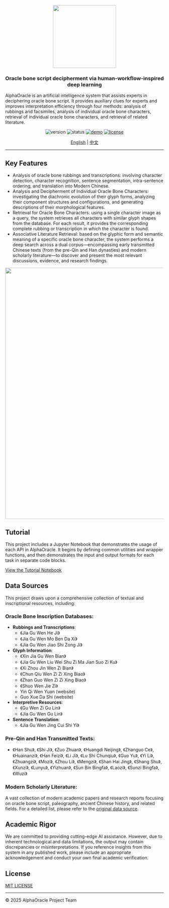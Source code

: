 <div align="center">
  <img src="https://v1.ax1x.com/2025/10/03/EIkNeV.png" width="200">
</div>

<div align="center">
<h3>Oracle bone script decipherment via human-workflow-inspired deep learning</h3>
</div>

AlphaOracle is an artificial intelligence system that assists experts in deciphering oracle bone script. It provides auxiliary clues for experts and improves interpretation efficiency through four methods: analysis of rubbings and facsimiles, analysis of individual oracle bone characters, retrieval of individual oracle bone characters, and retrieval of related literature.

<div align="center">

![version](https://img.shields.io/badge/Version-v1.0-007acc)
![status](https://img.shields.io/badge/Status-active-00c853)
[![demo](https://img.shields.io/badge/Demo-available-ff9800)](http://vlrlabmonkey.xyz:8224/)
[![license](https://img.shields.io/badge/License-MIT-green)](LICENSE)

[English](README.md) | [中文](README_zh-CN.md)

</div>

---

## Key Features

- Analysis of oracle bone rubbings and transcriptions: involving character detection, character recognition, sentence segmentation, intra-sentence ordering, and translation into Modern Chinese.
- Analysis and Decipherment of Individual Oracle Bone Characters: investigating the diachronic evolution of their glyph forms, analyzing their component structures and configurations, and generating descriptions of their morphological features. 
- Retrieval for Oracle Bone Characters: using a single character image as a query, the system retrieves all characters with similar glyph shapes from the database. For each result, it provides the corresponding complete rubbing or transcription in which the character is found.
- Associative Literature Retrieval: based on the glyphic form and semantic meaning of a specific oracle bone character, the system performs a deep search across a dual corpus—encompassing early transmitted Chinese texts (from the pre-Qin and Han dynasties) and modern scholarly literature—to discover and present the most relevant discussions, evidence, and research findings.

<div align="center">
  <img src="https://v1.ax1x.com/2025/10/03/EIkE87.png" width="800">
</div>

## Tutorial

This project includes a Jupyter Notebook that demonstrates the usage of each API in AlphaOracle. It begins by defining common utilities and wrapper functions, and then demonstrates the input and output formats for each task in separate code blocks.

[View the Tutorial Notebook](example/demo.ipynb)

## Data Sources

This project draws upon a comprehensive collection of textual and inscriptional resources, including:

### Oracle Bone Inscription Databases:
- **Rubbings and Transcriptions**: 
  - 《Jia Gu Wen He Ji》 
  - 《Jia Gu Wen Mo Ben Da Xi》
  - 《Jia Gu Wen Jiao Shi Zong Ji》
- **Glyph Information**:
  - 《Xin Jia Gu Wen Bian》
  - 《Jia Gu Wen Liu Wei Shu Zi Ma Jian Suo Zi Ku》
  - 《Xi Zhou Jin Wen Zi Bian》
  - 《Chun Qiu Wen Zi Zi Xing Biao》
  - 《Zhan Guo Wen Zi Zi Xing Biao》
  - 《Shuo Wen Jie Zi》
  - Yin Qi Wen Yuan (website)
  - Guo Xue Da Shi (website)
- **Interpretive Resources**:
  - 《Gu Wen Zi Gu Lin》
  - 《Jia Gu Wen Gu Lin》
- **Sentence Translation**:
  - 《Jia Gu Wen Jing Cui Shi Yi》

### Pre-Qin and Han Transmitted Texts:
- 《Han Shu》, 《Shi Ji》, 《Zuo Zhuan》, 《Huangdi Neijing》, 《Zhanguo Ce》, 《Huainanzi》, 《Han Feizi》, 《Li Ji》, 《Lu Shi Chunqiu》, 《Guo Yu》, 《Yi Li》, 《Zhuangzi》, 《Mozi》, 《Zhou Li》, 《Mengzi》, 《Shan Hai Jing》, 《Shang Shu》, 《Xunzi》, 《Lunyu》, 《Yizhuan》, 《Sun Bin Bingfa》, 《Laozi》, 《Sunzi Bingfa》, 《Wuzi》

### Modern Scholarly Literature:
A vast collection of modern academic papers and research reports focusing on oracle bone script, paleography, ancient Chinese history, and related fields. For a detailed list, please refer to the [original data source](http://vlrlabmonkey.xyz:8224/wenxian).

## Academic Rigor

We are committed to providing cutting-edge AI assistance. However, due to inherent technological and data limitations, the output may contain discrepancies or misinterpretations. If you reference insights from this system in any published work, please include an appropriate acknowledgement and conduct your own final academic verification.

## License

[MIT LICENSE](LICENSE)

---

© 2025 AlphaOracle Project Team
